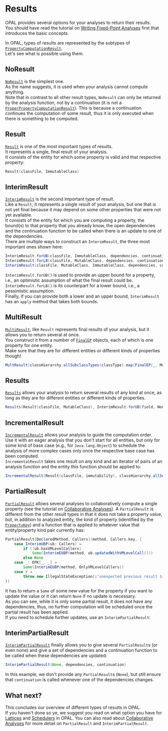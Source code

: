 # Results

OPAL provides several options for your analyses to return their results.  
You should have read the tutorial on [Writing Fixed-Point Analyses](FixedPointAnalyses.html) first that introduces the basic concepts.

In OPAL, types of results are represented by the subtypes of [`PropertyComputationResult`](/library/api/SNAPSHOT/org/opalj/fpcf/PropertyComputationResult.html).  
Let's see what is possible using them.

## NoResult

[`NoResult`](/library/api/SNAPSHOT/org/opalj/fpcf/NoResult.html) is the simplest one.  
As the name suggests, it is used when your analysis cannot compute anything.  
Note that in contrast to all other result types, `NoResult` can only be returned by the analysis function, not by a continuation (it is not a [`ProperPropertyComputationResult`](/library/api/SNAPSHOT/org/opalj/fpcf/ProperPropertyComputationResult.html)).
This is because a continuation continues the computation of some result, thus it is only executed when there is something to be computed.

## Result

[`Result`](/library/api/SNAPSHOT/org/opalj/fpcf/Result.html) is one of the most important types of results.  
It represents a single, final result of your analysis.  
It consists of the entity for which some property is valid and that respective property:
```scala
Result(classFile, ImmutableClass)
```

## InterimResult

[`InterimResult`](/library/api/SNAPSHOT/org/opalj/fpcf/InterimResult.html) is the second important type of result.  
Like a `Result`, it represents a single result of your analysis, but one that is not yet final because it may depend on some other properties that were not yet available.  
It consists of the entity for which you are computing a property, the bound(s) to that property that you already know, the open dependencies and the continuation function to be called when there is an update to one of the dependencies.  
There are multiple ways to construct an `InterimResult`, the three most important ones shown here:
```scala
InterimResult.forUB(classFile, ImmutableClass, dependencies, continuation)
InterimResult.forLB(classFile, MutableClass, dependencies, continuation)
InterimResult(classFile, MutableClass, ImmutableClass, dependencies, continuation)
```
`InterimResult.forUB()` is used to provide an upper bound for a property, i.e., an optimistic assumption of what the final result could be.  
`InterimResult.forLB()` is its counterpart for a lower bound, i.e., a pessimistic assumption.  
Finally, if you can provide both a lower and an upper bound, `InterimResult` has an `apply` method that takes both bounds.

## MultiResult

[`MultiResult`](/library/api/SNAPSHOT/org/opalj/fpcf/MultiResult.html), like `Result` represents final results of your analysis, but it allows you to return several at once.  
You construct it from a number of [`FinalEP`](/library/api/SNAPSHOT/org/opalj/fpcf/FinalEP.html) objects, each of which is one property for one entity.  
Make sure that they are for different entities or different kinds of properties though!
```scala
MultResult(classHierarchy.allSubclassTypes(classType).map(FinalEP(_, MutableClass)))
```

## Results
[`Results`](/library/api/SNAPSHOT/org/opalj/fpcf/Results.html) allows your analysis to return several results of any kind at once, as long as they are for different entities or different kinds of properties.  
```scala
Results(Result(classFile, MutableClass), InterimResult.forUB(field, NonTransitivelyImmutableField, fieldDependencies, fieldContinuation))
```

## IncrementalResult

[`IncrementalResult`](/library/api/SNAPSHOT/org/opalj/fpcf/IncrementalResult.html) allows your analysis to guide the computation order.  
Use it with an eager analysis that you don't start for all entities, but only for some kind of base case (e.g., for `Java.lang.Object`) to schedule the analysis of more complex cases only once the respective base case has been computed.  
`IncrementalResult` takes one result on any kind and an iterator of pairs of an analysis function and the entity this function should be applied to:
```scala
IncrementalResult(Result(classFile, immutability), classHierarchy.allSubclassTypes(classType).map((analyzeClassImmutability, _)))
```

## PartialResult

[`PartialResult`](/library/api/SNAPSHOT/org/opalj/fpcf/IncrementalResult.html) allows several analyses to collaboratively compute a single property (see the tutorial on [Collaborative Analyses](CollaborativeAnalyses.html)).
A `PartialResult` is different from the other result types in that it does not take a property value, but, in addition to analyzed entity, the kind of property (identified by the [`PropertyKey`](/library/api/SNAPSHOT/org/opalj/fpcf/PropertyKey.html)) and a function that is applied to whatever value that entity/property kind pair currently has:
```scala
PartialResult[DeclaredMethod, Callers](method, Callers.key, {
    case InterimUBP(ub: Callers) ⇒
        if (!ub.hasVMLevelCallers)
            Some(InterimEUBP(method, ub.updatedWithVMLevelCall()))
        else None
    case _: EPK[_, _] ⇒
        Some(InterimEUBP(method, OnlyVMLevelCallers))
    case r ⇒
        throw new IllegalStateException(s"unexpected previous result $r")
})
```
It has to return a `Some` of some new value for the property if you want to update the value or it can return `None` if no update is necessary.  
As you can see, while it is only some partial result, it does not have any dependencies, thus, no further computation will be scheduled once the partial result has been applied.  
If you need to schedule further updates, use an `InterimPartialResult`:

## InterimPartialResult

[`InterimPartialResult`](/library/api/SNAPSHOT/org/opalj/fpcf/IncrementalResult.html) finally allows you to give several `PartialResult`s (or even none) and give a set of dependencies and a continuation function to be called when these dependencies are updated:
```scala
InterimPartialResult(None, dependencies, continuation)
```
In this example, we don't provide any `PartialResult`s (`None`), but still ensure that `continuation` is called whenever one of the dependencies changes.

## What next?

This concludes our overview of different types of results in OPAL.  
If you haven't done so ye, we suggest you read on what option you have for [Lattices](Lattices.html) and [Schedulers](Schedulers.html) in OPAL.
You can also read about [Collaborative Analyses](CollaborativeAnalyses.html) for more detail on `PartialResult` and `InterimPartialResult`.
